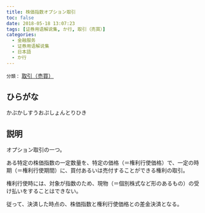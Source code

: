 ```yaml
---
title: 株価指数オプション取引
toc: false
date: 2018-05-18 13:07:23
tags: [证券用语解说集, か行, 取引（売買）]
categories:
  - 金融服务
  - 证券用语解说集
  - 日本語
  - か行
---
```


`分類：` [取引（売買）](/tags/取引（売買）/)

## ひらがな

かぶかしすうおぷしょんとりひき

## 説明

オプション取引の一つ。

ある特定の株価指数の一定数量を、特定の価格（＝権利行使価格）で、一定の時期（＝権利行使期間）に、買付あるいは売付することができる権利の取引。

権利行使時には、対象が指数のため、現物（＝個別株式など形のあるもの）の受け払いをすることはできない。

従って、決済した時点の、株価指数と権利行使価格との差金決済となる。
